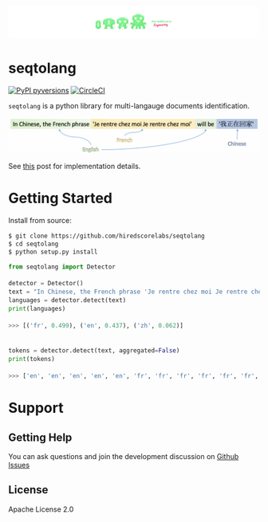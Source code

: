 ![](media/logo.png)

# seqtolang

[![PyPI pyversions](https://img.shields.io/badge/python-3.6%20%7C%203.7-blue)](https://img.shields.io/badge/python-3.6%20%7C%203.7-blue)
[![CircleCI](https://circleci.com/gh/hiredscorelabs/seqtolang.svg?style=svg)](https://circleci.com/gh/hiredscorelabs/seqtolang)

`seqtolang` is a python library for multi-langauge documents identification.

![](media/example.png)

See [this](https://medium.com/hiredscore-engineering/multi-language-documents-identification-93223af83e01) post for implementation details.


# Getting Started

Install from source:

```
$ git clone https://github.com/hiredscorelabs/seqtolang
$ cd seqtolang
$ python setup.py install
```


```python
from seqtolang import Detector

detector = Detector()
text = "In Chinese, the French phrase 'Je rentre chez moi Je rentre chez moi' will be '我正在回家'"
languages = detector.detect(text)
print(languages)

>>> [('fr', 0.499), ('en', 0.437), ('zh', 0.062)]


tokens = detector.detect(text, aggregated=False)
print(tokens)

>>> ['en', 'en', 'en', 'en', 'en', 'fr', 'fr', 'fr', 'fr', 'fr', 'fr', 'fr', 'fr', 'en', 'en', 'zh']

```


# Support

## Getting Help

You can ask questions and join the development discussion on [Github Issues](https://github.com/hiredscorelabs/seqtolang/issues)


## License

Apache License 2.0

